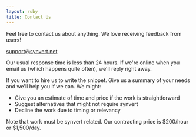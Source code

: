 ```yaml
---
layout: ruby
title: Contact Us
---
```


Feel free to contact us about anything. We love receiving feedback from users!

[support@synvert.net][1]

Our usual response time is less than 24 hours. If we're online when you email us (which happens quite often), we'll reply right away.

If you want to hire us to write the snippet. Give us a summary of your needs and we'll help you if we can. We might:

* Give you an estimate of time and price if the work is straightforward
* Suggest alternatives that might not require synvert
* Decline the work due to timing or relevancy

Note that work must be synvert related. Our contracting price is $200/hour or $1,500/day.

[1]: mailto:support@synvert.net